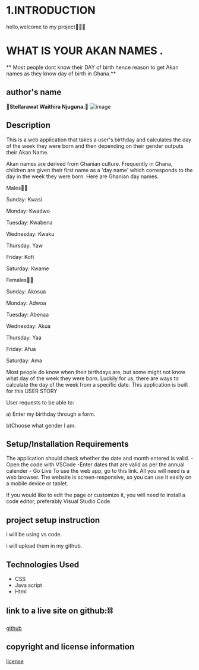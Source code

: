 # 1.INTRODUCTION 
hello,welcome to my project🎉🎉🎉


# WHAT IS YOUR AKAN NAMES .
** Most people dont know their DAY of birth hence reason to get Akan names as they know day of birth in Ghana.**

## author's name
🩵**Stellarawat Waithira Njuguna.**🩵
![image](<images/Pink White Black Watercolor Paint Brush Handwriting Feminine  Beauty Youtube Channel Art.png>)

## Description
This is a web application that takes a user's birthday and calculates the day of the week they were born and then depending on their gender outputs their Akan Name. 

Akan names are derived from Ghanian culture. Frequently in Ghana, children are given their first name as a 'day name' which corresponds to the day in the week they were born. Here are Ghanian day names.

Males👦🏽

Sunday: Kwasi

Monday: Kwadwo

Tuesday: Kwabena

Wednesday: Kwaku

Thursday:  Yaw

Friday: Kofi

Saturday: Kwame

Females👩🏽

Sunday: Akosua

Monday: Adwoa

Tuesday: Abenaa

Wednesday: Akua

Thursday:  Yaa

Friday: Afua

Saturday: Ama

Most people do know when their birthdays are, but some might not know what day of the week they were born. Luckily for us, there are ways to calculate the day of the week from a specific date. This application is built for this USER STORY

 User requests to be able to:

 a) Enter my birthday through a form.

 b)Choose what gender I am.


## Setup/Installation Requirements
 The application should check whether the date and month entered is valid.
        -Open the code with VSCode
        -Enter dates that are valid as per the annual calender
        - Go Live
To use the web app, go to this link. All you will need is a web browser. The website is screen-responsive, so you can use it easily on a mobile device or tablet.

If you would like to edit the page or customize it, you will need to install a code editor, preferably Visual Studio Code.

## project setup instruction
 i will be using vs code.

i will upload them in my github.

## Technologies Used

* CSS
* Java script
* Html


## link to a live site on github:⛓️
[github](https://github.com/stellarawat/week-2-project/tree/master)

## copyright and license information 
[license](license.md)
